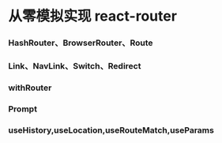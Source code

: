 # 从零模拟实现 react-router

### HashRouter、BrowserRouter、Route

### Link、NavLink、Switch、Redirect

### withRouter

### Prompt

### useHistory,useLocation,useRouteMatch,useParams
